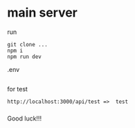 
# main server

run 
```
git clone ...
npm i 
npm run dev
```

.env
```

```

for test

```
http://localhost:3000/api/test =>  test
```


###
Good luck!!!
###

